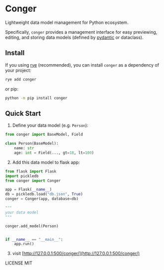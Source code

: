 # Conger

Lightweight data model management for Python ecosystem.

Specifically, `conger` provides a management interface for easy previewing, editing, and storing data models (defined by [pydantic](https://github.com/pydantic/pydantic) or dataclass).


## Install

If you using [rye](https://github.com/mitsuhiko/rye) (recommended), you can install `conger` as a dependency of your project:

```bash
rye add conger
```

or pip:

```bash
python -m pip install conger
```
## Quick Start

1. Define your data model (e.g. `Person`):

```Python
from conger import BaseModel, Field

class Person(BaseModel):
    name: str
    age: int = Field(..., gt=18, lt=100)
```

2. Add this data model to flask app:

```Python
from flask import Flask
import pickledb
from conger import Conger

app = Flask(__name__)
db = pickledb.load("db.json", True)
conger = Conger(app, database=db)

"""
your data model
"""

conger.add_model(Person)


if __name__ == "__main__":
    app.run()
```

3. visit [http://127.0.0.1:500/conger/](http://127.0.0.1:500/conger/)


LICENSE MIT
